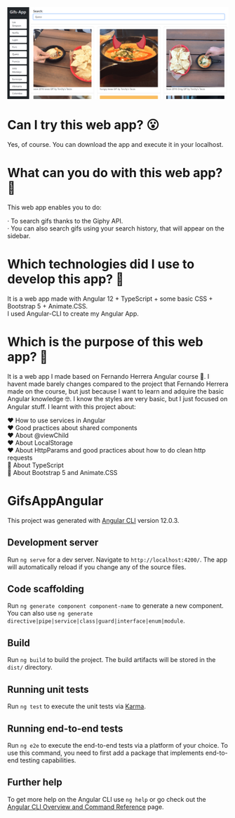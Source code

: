 <img src=https://github.com/SergioGordillo/GifsAppAngular/blob/main/gifsappangular.png alt="Home of GifsAppAngular"/>

# Can I try this web app? :open_mouth:

Yes, of course. You can download the app and execute it in your localhost.

# What can you do with this web app? :thinking:

This web app enables you to do:

· To search gifs thanks to the Giphy API. <br>
· You can also search gifs using your search history, that will appear on the sidebar. <br>

# Which technologies did I use to develop this app? :thinking:

It is a web app made with Angular 12 + TypeScript + some basic CSS + Bootstrap 5 + Animate.CSS. <br>
I used Angular-CLI to create my Angular App. <br>

# Which is the purpose of this web app? :thinking:

It is a web app I made based on Fernando Herrera Angular course 🧐. I havent made barely changes compared to the project that Fernando Herrera made on the course, but just because I want to learn and adquire the basic Angular knowledge 🤓. I know the styles are very basic, but I just focused on Angular stuff. I learnt with this project about:

:heart: How to use services in Angular <br>
:heart: Good practices about shared components <br>
:heart: About @viewChild <br>
:heart: About LocalStorage <br>
:heart: About HttpParams and good practices about how to do clean http requests <br>
:blue_heart: About TypeScript <br>
:art: About Bootstrap 5 and Animate.CSS <br>

# GifsAppAngular

This project was generated with [Angular CLI](https://github.com/angular/angular-cli) version 12.0.3.

## Development server

Run `ng serve` for a dev server. Navigate to `http://localhost:4200/`. The app will automatically reload if you change any of the source files.

## Code scaffolding

Run `ng generate component component-name` to generate a new component. You can also use `ng generate directive|pipe|service|class|guard|interface|enum|module`.

## Build

Run `ng build` to build the project. The build artifacts will be stored in the `dist/` directory.

## Running unit tests

Run `ng test` to execute the unit tests via [Karma](https://karma-runner.github.io).

## Running end-to-end tests

Run `ng e2e` to execute the end-to-end tests via a platform of your choice. To use this command, you need to first add a package that implements end-to-end testing capabilities.

## Further help

To get more help on the Angular CLI use `ng help` or go check out the [Angular CLI Overview and Command Reference](https://angular.io/cli) page.
